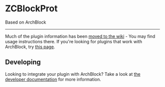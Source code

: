 ZCBlockProt
=========
Based on ArchBlock


---

Much of the plugin information has been [moved to the wiki](https://github.com/TheArchives/ArchBlock/wiki) - You may find usage instructions there. If you're looking for plugins that work with ArchBlock, try [this page](https://github.com/TheArchives/ArchBlock/wiki/Integrations).

Developing
----------

Looking to integrate your plugin with ArchBlock? Take a look at [the developer documentation](https://github.com/TheArchives/ArchBlock/wiki/Development) for more information.

